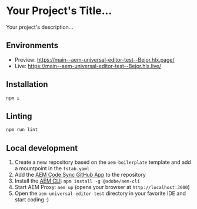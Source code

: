 # Your Project's Title...
Your project's description...

## Environments
- Preview: https://main--aem-universal-editor-test--Bejor.hlx.page/
- Live: https://main--aem-universal-editor-test--Bejor.hlx.live/

## Installation

```sh
npm i
```

## Linting

```sh
npm run lint
```

## Local development

1. Create a new repository based on the `aem-boilerplate` template and add a mountpoint in the `fstab.yaml`
1. Add the [AEM Code Sync GitHub App](https://github.com/apps/aem-code-sync) to the repository
1. Install the [AEM CLI](https://github.com/adobe/helix-cli): `npm install -g @adobe/aem-cli`
1. Start AEM Proxy: `aem up` (opens your browser at `http://localhost:3000`)
1. Open the `aem-universal-editor-test` directory in your favorite IDE and start coding :)
